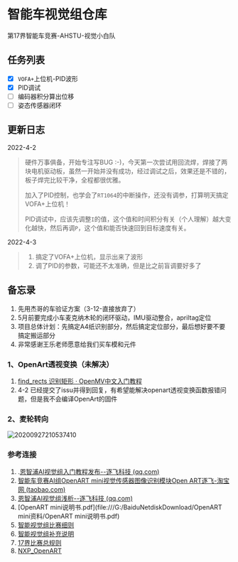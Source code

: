 # 智能车视觉组仓库

第17界智能车竞赛-AHSTU-视觉小白队

## 任务列表

- [x] `VOFA+`上位机-PID波形
- [x] PID调试
- [ ] 编码器积分算出位移
- [ ] 姿态传感器闭环

## 更新日志

2022-4-2

> 硬件万事俱备，开始专注写BUG :-)，今天第一次尝试用回流焊，焊接了两块电机驱动板，虽然一开始并没有成功，经过调试之后，效果还是不错的，板子焊完比较干净，全程都很优雅。
>
> 加入了PID控制，也学会了`RT1064`的中断操作，还没有调参，打算明天搞定VOFA+上位机！
>
> PID调试中，应该先调整`I`的值，这个值和时间积分有关（个人理解）越大变化越快，然后再调`P`，这个值和能否快速回到目标速度有关。

2022-4-3

> 1. 搞定了VOFA+上位机，显示出来了波形
> 2. 调了PID的参数，可能还不太准确，但是比之前盲调要好多了

## 备忘录

1. 先用杰哥的车验证方案（3-12-直接放弃了）
2. 5月前要完成小车麦克纳木轮的闭环驱动，IMU驱动整合，apriltag定位
3. 项目总体计划：先搞定A4纸识别部分，然后搞定定位部分，最后想好要不要搞定搬运部分
3. 非常感谢王乐老师愿意给我们买车模和元件

### 1、OpenArt透视变换（未解决）

1. [find_rects 识别矩形 · OpenMV中文入门教程](https://book.openmv.cc/example/09-Feature-Detection/find-rects.html)
2. 4-2 已经提交了issu并得到回复，有希望能解决openart透视变换函数报错问题，但是我不会编译OpenArt的固件

### 2、麦轮转向

![20200927210537410](public\images\max.png)

### 参考连接

1. .[恩智浦AI视觉组入门教程发布--逐飞科技 (qq.com)](https://mp.weixin.qq.com/s/y90pT2_g0IPRuaNQPzZUqg)
2. [智能车竞赛AI组OpenART mini视觉传感器图像识别模块Open ART逐飞-淘宝网 (taobao.com)](https://item.taobao.com/item.htm?spm=a1z10.5-c.w4002-22508770847.38.3f9d5f26PVLIVv&id=637029649233&mt=)
3. [恩智浦AI视觉组浅析--逐飞科技 (qq.com)](https://mp.weixin.qq.com/s/y2IzQTzd_mr4BtPH-oOKcQ)
4. [OpenART mini说明书.pdf](file:///G:/BaiduNetdiskDownload/OpenART mini资料/OpenART mini说明书.pdf)
5. [智能视觉组比赛细则](https://bj.bcebos.com/cdstm-hyetecforthesmartcar-bucket/source/doc-2kd6k14jliw0.pdf)
6. [智能视觉组补充说明](https://bj.bcebos.com/cdstm-hyetecforthesmartcar-bucket/source/doc-888jo99kh9g0.pdf)
7. [17界比赛总规则](https://bj.bcebos.com/cdstm-hyetecforthesmartcar-bucket/source/doc-7f76k5yp26g0.pdf)
8. [NXP_OpenART](https://github.com/NXPmicro/OpenART/blob/master/README_zh.md)

